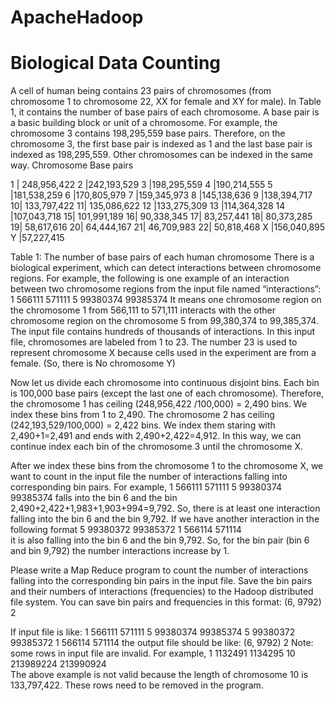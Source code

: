 # ApacheHadoop

# Biological Data Counting
A cell of human being contains 23 pairs of chromosomes (from chromosome 1 to chromosome 22, XX for female and XY for male). In Table 1, it contains the number of base pairs of each chromosome.  A base pair is a basic building block or unit of a chromosome. For example, the chromosome 3 contains 198,295,559 base pairs. Therefore, on the chromosome 3, the first base pair is indexed as 1 and the last base pair is indexed as 198,295,559. Other chromosomes can be indexed in the same way.
Chromosome	Base pairs



1 | 248,956,422 
2	|242,193,529
3	|198,295,559
4	|190,214,555
5	|181,538,259
6	|170,805,979
7	|159,345,973
8	|145,138,636
9	|138,394,717
10|	133,797,422
11|	135,086,622
12	|133,275,309
13	|114,364,328
14	|107,043,718
15|	101,991,189
16|	90,338,345
17|	83,257,441
18|	80,373,285
19|	58,617,616
20|	64,444,167
21|	46,709,983
22|	50,818,468
X	|156,040,895
Y	|57,227,415


Table 1: The number of base pairs of each human chromosome
There is a biological experiment, which can detect interactions between chromosome regions. For example, the following is one example of an interaction between two chromosome regions from the input file named “interactions”:
1	566111	571111	5	99380374	99385374
It means one chromosome region on the chromosome 1 from 566,111 to 571,111 interacts with the other chromosome region on the chromosome 5 from 99,380,374 to 99,385,374. The input file contains hundreds of thousands of interactions. In this input file, chromosomes are labeled from 1 to 23. The number 23 is used to represent chromosome X because cells used in the experiment are from a female. (So, there is No chromosome Y)  

Now let us divide each chromosome into continuous disjoint bins. Each bin is 100,000 base pairs (except the last one of each chromosome). Therefore, the chromosome 1 has ceiling (248,956,422 /100,000) = 2,490 bins. We index these bins from 1 to 2,490. The chromosome 2 has ceiling (242,193,529/100,000) = 2,422 bins. We index them staring with 2,490+1=2,491 and ends with 2,490+2,422=4,912. In this way, we can continue index each bin of the chromosome 3 until the chromosome X.  

After we index these bins from the chromosome 1 to the chromosome X, we want to count in the input file the number of interactions falling into corresponding bin pairs. For example, 
1	566111	571111	5	99380374	99385374
falls into the bin 6 and the bin 2,490+2,422+1,983+1,903+994=9,792. So, there is at least one interaction falling into the bin 6 and the bin 9,792. If we have another interaction in the following format
5	99380372	99385372	1	566114	571114	
it is also falling into the bin 6 and the bin 9,792. So, for the bin pair (bin 6 and bin 9,792) the number interactions increase by 1. 

Please write a Map Reduce program to count the number of interactions falling into the corresponding bin pairs in the input file. Save the bin pairs and their numbers of interactions (frequencies) to the Hadoop distributed file system. You can save bin pairs and frequencies in this format: (6, 9792)		2 

If input file is like:
1          566111            571111            5          99380374        99385374 
5          99380372        99385372        1          566114            571114
the output file should be like:
(6, 9792)	2
Note: some rows in  input file are invalid. For example, 
1	1132491	1134295	10	213989224	213990924  
The above example is not valid because the length of chromosome 10 is 133,797,422. These rows need to be removed in the program. 

